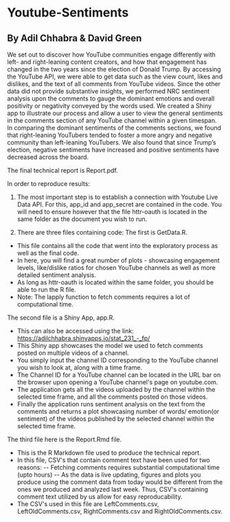 # Youtube-Sentiments

## By Adil Chhabra & David Green

We set out to discover how YouTube communities engage differently with left- and right-leaning content creators, and how that engagement has changed in the two years since the election of Donald Trump. By accessing the YouTube API, we were able to get data such as the view count, likes and dislikes, and the text of all comments from YouTube videos. Since the other data did not provide substantive insights, we performed NRC sentiment analysis upon the comments to gauge the dominant emotions and overall positivity or negativity conveyed by the words used. We created a Shiny app to illustrate our process and allow a user to view the general sentiments in the comments section of any YouTube channel within a given timespan. In comparing the dominant sentiments of the comments sections, we found that right-leaning YouTubers tended to foster a more angry and negative community than left-leaning YouTubers. We also found that since Trump’s election, negative sentiments have increased and positive sentiments have decreased across the board.

The final technical report is Report.pdf.

In order to reproduce results:
1) The most important step is to establish a connection with Youtube Live Data API.
For this, app_id and app_secret are contained in the code.
You will need to ensure however that the file httr-oauth is located in the same folder as the document you wish to run.

2) There are three files containing code: 
The first is GetData.R. 
- This file contains all the code that went into the exploratory process as well as the final code. 
- In here, you will find a great number of plots - showcasing engagement levels, like/dislike ratios for chosen YouTube channels as well as more detailed sentiment analysis. 
- As long as httr-oauth is located within the same folder, you should be able to run the R file.
- Note: The lapply function to fetch comments requires a lot of computational time. 

The second file is a Shiny App, app.R. 
- This can also be accessed using the link: https://adilchhabra.shinyapps.io/stat_231_-_fp/
- This Shiny app showcases the model we used to fetch comments posted on multiple videos of a channel.
- You simply input the channel ID corresponding to the YouTube channel you wish to look at, along with a time frame.
- The Channel ID for a YouTube channel can be located in the URL bar on the browser upon opening a YouTube channel's page on youtube.com.
- The application gets all the videos uploaded by the channel within the selected time frame, and all the comments posted on those videos.
- Finally the application runs sentiment analysis on the text from the comments and returns a plot showcasing number of words/ emotion(or sentiment) of the videos published by the selected channel within the selected time frame.

The third file here is the Report.Rmd file. 
- This is the R Markdown file used to produce the technical report.
- In this file, CSV's that contain comment text have been used for two reasons:
-- Fetching comments requires substantial computational time (upto hours)
-- As the data is live updating, figures and plots you produce using the comment data from today would be different from the ones we produced and analyzed last week.
Thus, CSV's containing comment text utilized by us allow for easy reproducability. 
- The CSV's used in this file are LeftComments.csv, LeftOldComments.csv, RightComments.csv and RightOldComments.csv.